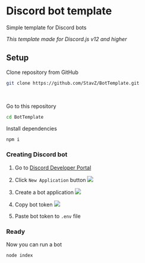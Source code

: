 # Discord bot template

Simple template for Discord bots

*This template made for Discord.js v12 and higher*

## Setup

Clone repository from GitHub

```bash
git clone https://github.com/StavZ/BotTemplate.git
```
<br>

Go to this repository

```bash
cd BotTemplate
```

Install dependencies

```bash
npm i
```

### Creating Discord bot

1. Go to [Discord Developer Portal](https://discordapp.com/developers/applications)
   
2. Click `New Application` button
      ![](https://i.imgur.com/Yvp8Id1.png)
3. Create a bot application
   ![](https://i.imgur.com/uDZgfMQ.png)
4. Copy bot token
   ![](https://i.imgur.com/vVkN27o.png)
5. Paste bot token to `.env` file

### Ready
Now you can run a bot
   ```bash
   node index
   ```







